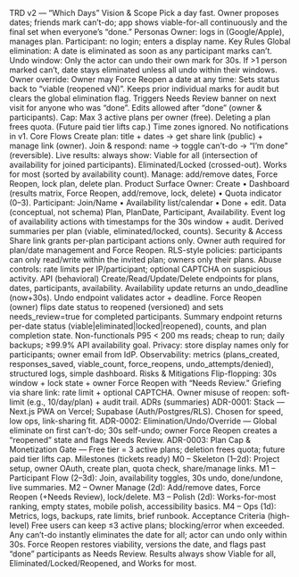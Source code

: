TRD v2 — “Which Days”
Vision & Scope
Pick a day fast. Owner proposes dates; friends mark can’t-do; app shows viable-for-all continuously and the final set when everyone’s “done.”
Personas
Owner: logs in (Google/Apple), manages plan.
Participant: no login; enters a display name.
Key Rules
Global elimination: A date is eliminated as soon as any participant marks can’t.
Undo window: Only the actor can undo their own mark for 30s. If >1 person marked can’t, date stays eliminated unless all undo within their windows.
Owner override: Owner may Force Reopen a date at any time:
Sets status back to “viable (reopened vN)”.
Keeps prior individual marks for audit but clears the global elimination flag.
Triggers Needs Review banner on next visit for anyone who was “done”.
Edits allowed after “done” (owner & participants).
Cap: Max 3 active plans per owner (free). Deleting a plan frees quota. (Future paid tier lifts cap.)
Time zones ignored. No notifications in v1.
Core Flows
Create plan: title + dates → get share link (public) + manage link (owner).
Join & respond: name → toggle can’t-do → “I’m done” (reversible).
Live results: always show:
Viable for all (intersection of availability for joined participants).
Eliminated/Locked (crossed-out).
Works for most (sorted by availability count).
Manage: add/remove dates, Force Reopen, lock plan, delete plan.
Product Surface
Owner: Create • Dashboard (results matrix, Force Reopen, add/remove, lock, delete) • Quota indicator (0–3).
Participant: Join/Name • Availability list/calendar • Done + edit.
Data (conceptual, not schema)
Plan, PlanDate, Participant, Availability.
Event log of availability actions with timestamps for the 30s window + audit.
Derived summaries per plan (viable, eliminated/locked, counts).
Security & Access
Share link grants per-plan participant actions only.
Owner auth required for plan/date management and Force Reopen.
RLS-style policies: participants can only read/write within the invited plan; owners only their plans.
Abuse controls: rate limits per IP/participant; optional CAPTCHA on suspicious activity.
API (behavioral)
Create/Read/Update/Delete endpoints for plans, dates, participants, availability.
Availability update returns an undo_deadline (now+30s).
Undo endpoint validates actor + deadline.
Force Reopen (owner) flips date status to reopened (versioned) and sets needs_review=true for completed participants.
Summary endpoint returns per-date status (viable|eliminated|locked|reopened), counts, and plan completion state.
Non-functionals
P95 < 200 ms reads; cheap to run; daily backups; ≥99.9% API availability goal.
Privacy: store display names only for participants; owner email from IdP.
Observability: metrics (plans_created, responses_saved, viable_count, force_reopens, undo_attempts/denied), structured logs, simple dashboard.
Risks & Mitigations
Flip-flopping: 30s window + lock state + owner Force Reopen with “Needs Review.”
Griefing via share link: rate limit + optional CAPTCHA.
Owner misuse of reopen: soft-limit (e.g., 10/day/plan) + audit trail.
ADRs (summaries)
ADR-0001: Stack — Next.js PWA on Vercel; Supabase (Auth/Postgres/RLS). Chosen for speed, low ops, link-sharing fit.
ADR-0002: Elimination/Undo/Override — Global eliminate on first can’t-do; 30s self-undo; owner Force Reopen creates a “reopened” state and flags Needs Review.
ADR-0003: Plan Cap & Monetization Gate — Free tier = 3 active plans; deletion frees quota; future paid tier lifts cap.
Milestones (tickets ready)
M0 – Skeleton (1–2d): Project setup, owner OAuth, create plan, quota check, share/manage links.
M1 – Participant Flow (2–3d): Join, availability toggles, 30s undo, done/undone, live summaries.
M2 – Owner Manage (2d): Add/remove dates, Force Reopen (+Needs Review), lock/delete.
M3 – Polish (2d): Works-for-most ranking, empty states, mobile polish, accessibility basics.
M4 – Ops (1d): Metrics, logs, backups, rate limits, brief runbook.
Acceptance Criteria (high-level)
Free users can keep ≤3 active plans; blocking/error when exceeded.
Any can’t-do instantly eliminates the date for all; actor can undo only within 30s.
Force Reopen restores viability, versions the date, and flags past “done” participants as Needs Review.
Results always show Viable for all, Eliminated/Locked/Reopened, and Works for most.
